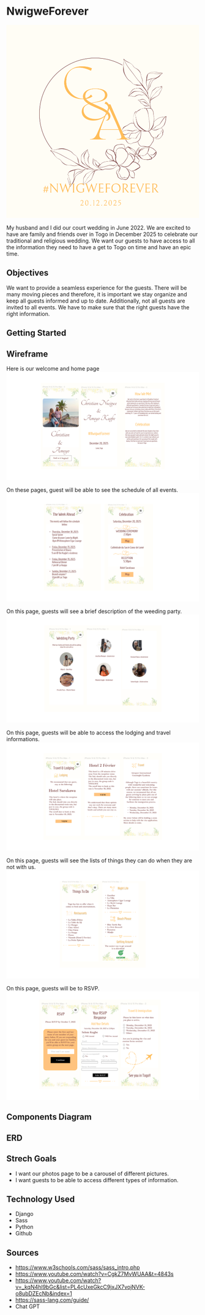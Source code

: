 # NwigweForever

![This is our introduction picture](images/Introduction.svg)

My husband and I did our court wedding in June 2022. We are excited to have are family and friends over in Togo in December 2025 to celebrate our traditional and religious wedding. We want our guests to have access to all the information they need to have a get to Togo on time and have an epic time. 

## Objectives
We want to provide a seamless experience for the guests. There will be many moving pieces and therefore, it is important we stay organize and keep all guests informed and up to date. Additionally, not all guests are invited to all events. We have to make sure that the right guests have the right information.

## Getting Started 

## Wireframe
Here is our welcome and home page
![Welcome and homepage](images/Welcomeandhome.svg)

On these pages, guest will be able to see the schedule of all events. 
![The week ahead](images/Celebrationandschedule.svg)

On this page, guests will see a brief description of the weeding party. 
![Wedding party](images/Weddingparty.svg)

On this page, guests will be able to access the lodging and travel informations. 
![Travel and Lodging](images/Travelandlodging.svg)

On this page, guests will see the lists of things they can do when they are not with us. 
![Things To Do](images/Thingstodo.svg)

On this page, guests will be to RSVP. 
![RSVP Page](images/RSVPPage.svg)

## Components Diagram 
## ERD 
## Strech Goals 
* I want our photos page to be a carousel of different pictures. 
* I want guests to be able to access different types of information. 

## Technology Used
* Django 
* Sass
* Python 
* Github

## Sources 
* https://www.w3schools.com/sass/sass_intro.php
* https://www.youtube.com/watch?v=CgkZ7MvWUAA&t=4843s
* https://www.youtube.com/watch?v=_kqN4hl9bGc&list=PL4cUxeGkcC9jxJX7vojNVK-o8ubDZEcNb&index=1
* https://sass-lang.com/guide/
* Chat GPT
